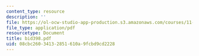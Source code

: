 ```yaml
---
content_type: resource
description: ''
file: https://ol-ocw-studio-app-production.s3.amazonaws.com/courses/11-422-downtown-management-organizations-fall-2006/08cbc26034132851610a9fcbd9cd2228_bid398.pdf
file_type: application/pdf
resourcetype: Document
title: bid398.pdf
uid: 08cbc260-3413-2851-610a-9fcbd9cd2228
---
```

